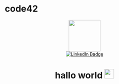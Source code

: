 # code42
<div id="header" align="center">
  <img src="https://media.giphy.com/media/M9gbBd9nbDrOTu1Mqx/giphy.gif" width="100"/>
</div>

<div id="badges" align="center">
  <a href="https://www.linkedin.com/in/samuel-omole-9607b955"><img src="https://img.shields.io/badge/LinkedIn-blue?style=for-the-badge&logo=linkedin&logoColor=white" alt="LinkedIn Badge"/></a>
  <!-- <img src="https://img.shields.io/badge/YouTube-red?style=for-the-badge&logo=youtube&logoColor=white" alt="Youtube Badge"/> -->
  <!-- <img src="https://img.shields.io/badge/Twitter-blue?style=for-the-badge&logo=twitter&logoColor=white" alt="Twitter Badge"/> -->
</div>

<div align="center">
  <img src="https://komarev.com/ghpvc/?username=code42&style=flat-square&color=blue" alt=""/>
</div>

<div align="center">
  <h1>
    hallo world
    <img src="https://media.giphy.com/media/hvRJCLFzcasrR4ia7z/giphy.gif" width="30px"/>
  </h1>
</div>
